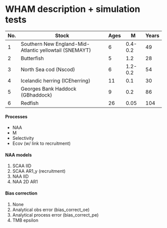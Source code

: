 # WHAM description + simulation tests

No. | Stock | Ages | M | Years 
--- | ------| ---- | --- | ---
1 | Southern New England-Mid-Atlantic yellowtail (SNEMAYT) | 6 | 0.4-0.2 | 49
2 | Butterfish | 5 | 1.2 | 28
3 | North Sea cod (Nscod) | 6 | 1.2-0.2 | 54
4 | Icelandic herring (ICEherring) | 11 | 0.1 | 30
5 | Georges Bank Haddock (GBhaddock) | 9 | 0.2 | 86
6 | Redfish | 26 | 0.05 | 104

#### Processes

- NAA
- M
- Selectivity
- Ecov (w/ link to recruitment)

#### NAA models

1. SCAA IID
2. SCAA AR1_y (recruitment)
3. NAA IID
4. NAA 2D AR1

#### Bias correction

1. None
2. Analytical obs error (bias_correct_oe)
3. Analytical process error (bias_correct_pe)
4. TMB epsilon

